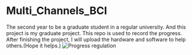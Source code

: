 # Multi_Channels_BCI
The second year to be a graduate student in a regular university. And this project is my graduate project. This repo is used to record the progress. After finishing the project, I will upload the hardware and software to help others.(Hope it helps.)
![Progress regulation](https://user-images.githubusercontent.com/61100887/170669613-ee730062-6c8f-45dd-8493-54ce931806b1.jpg)
